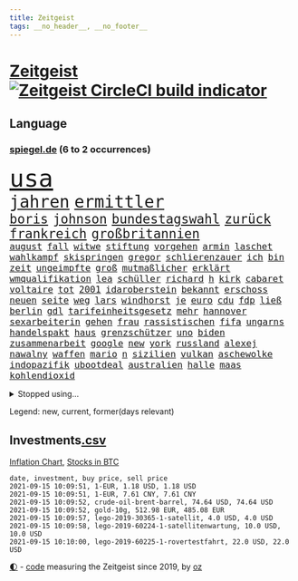 ```yaml
---
title: Zeitgeist
tags: __no_header__, __no_footer__
---
```


# [Zeitgeist](https://oliz.io/zeitgeist/) [![Zeitgeist CircleCI build indicator](https://circleci.com/gh/ooz/zeitgeist.svg?style=shield)](https://circleci.com/gh/ooz/zeitgeist)

## Language

<h3><a href="https://www.spiegel.de" target="_blank">spiegel.de</a> (6 to 2 occurrences)</h3>
<p style="font-family:monospace">
<span style="font-size:32pt"><a href="news_links.html#usa" class="current">usa</a></span>
<br>
<span style="font-size:22pt"><a href="news_links.html#jahren" class="current">jahren</a></span>
<span style="font-size:22pt"><a href="news_links.html#ermittler" class="current">ermittler</a></span>
<br>
<span style="font-size:17pt"><a href="news_links.html#boris" class="current">boris</a></span>
<span style="font-size:17pt"><a href="news_links.html#johnson" class="current">johnson</a></span>
<span style="font-size:17pt"><a href="news_links.html#bundestagswahl" class="current">bundestagswahl</a></span>
<span style="font-size:17pt"><a href="news_links.html#zurück" class="current">zurück</a></span>
<span style="font-size:17pt"><a href="news_links.html#frankreich" class="current">frankreich</a></span>
<span style="font-size:17pt"><a href="news_links.html#großbritannien" class="current">großbritannien</a></span>
<br>
<span style="font-size:12pt"><a href="news_links.html#august" class="current">august</a></span>
<span style="font-size:12pt"><a href="news_links.html#fall" class="current">fall</a></span>
<span style="font-size:12pt"><a href="news_links.html#witwe" class="current">witwe</a></span>
<span style="font-size:12pt"><a href="news_links.html#stiftung" class="current">stiftung</a></span>
<span style="font-size:12pt"><a href="news_links.html#vorgehen" class="current">vorgehen</a></span>
<span style="font-size:12pt"><a href="news_links.html#armin" class="current">armin</a></span>
<span style="font-size:12pt"><a href="news_links.html#laschet" class="current">laschet</a></span>
<span style="font-size:12pt"><a href="news_links.html#wahlkampf" class="current">wahlkampf</a></span>
<span style="font-size:12pt"><a href="news_links.html#skispringen" class="new">skispringen</a></span>
<span style="font-size:12pt"><a href="news_links.html#gregor" class="current">gregor</a></span>
<span style="font-size:12pt"><a href="news_links.html#schlierenzauer" class="new">schlierenzauer</a></span>
<span style="font-size:12pt"><a href="news_links.html#ich" class="current">ich</a></span>
<span style="font-size:12pt"><a href="news_links.html#bin" class="current">bin</a></span>
<span style="font-size:12pt"><a href="news_links.html#zeit" class="current">zeit</a></span>
<span style="font-size:12pt"><a href="news_links.html#ungeimpfte" class="current">ungeimpfte</a></span>
<span style="font-size:12pt"><a href="news_links.html#groß" class="current">groß</a></span>
<span style="font-size:12pt"><a href="news_links.html#mutmaßlicher" class="current">mutmaßlicher</a></span>
<span style="font-size:12pt"><a href="news_links.html#erklärt" class="current">erklärt</a></span>
<span style="font-size:12pt"><a href="news_links.html#wmqualifikation" class="current">wmqualifikation</a></span>
<span style="font-size:12pt"><a href="news_links.html#lea" class="new">lea</a></span>
<span style="font-size:12pt"><a href="news_links.html#schüller" class="new">schüller</a></span>
<span style="font-size:12pt"><a href="news_links.html#richard" class="current">richard</a></span>
<span style="font-size:12pt"><a href="news_links.html#h" class="current">h</a></span>
<span style="font-size:12pt"><a href="news_links.html#kirk" class="current">kirk</a></span>
<span style="font-size:12pt"><a href="news_links.html#cabaret" class="new">cabaret</a></span>
<span style="font-size:12pt"><a href="news_links.html#voltaire" class="new">voltaire</a></span>
<span style="font-size:12pt"><a href="news_links.html#tot" class="current">tot</a></span>
<span style="font-size:12pt"><a href="news_links.html#2001" class="current">2001</a></span>
<span style="font-size:12pt"><a href="news_links.html#idaroberstein" class="new">idaroberstein</a></span>
<span style="font-size:12pt"><a href="news_links.html#bekannt" class="current">bekannt</a></span>
<span style="font-size:12pt"><a href="news_links.html#erschoss" class="current">erschoss</a></span>
<span style="font-size:12pt"><a href="news_links.html#neuen" class="current">neuen</a></span>
<span style="font-size:12pt"><a href="news_links.html#seite" class="current">seite</a></span>
<span style="font-size:12pt"><a href="news_links.html#weg" class="current">weg</a></span>
<span style="font-size:12pt"><a href="news_links.html#lars" class="current">lars</a></span>
<span style="font-size:12pt"><a href="news_links.html#windhorst" class="current">windhorst</a></span>
<span style="font-size:12pt"><a href="news_links.html#je" class="current">je</a></span>
<span style="font-size:12pt"><a href="news_links.html#euro" class="current">euro</a></span>
<span style="font-size:12pt"><a href="news_links.html#cdu" class="current">cdu</a></span>
<span style="font-size:12pt"><a href="news_links.html#fdp" class="current">fdp</a></span>
<span style="font-size:12pt"><a href="news_links.html#ließ" class="current">ließ</a></span>
<span style="font-size:12pt"><a href="news_links.html#berlin" class="current">berlin</a></span>
<span style="font-size:12pt"><a href="news_links.html#gdl" class="current">gdl</a></span>
<span style="font-size:12pt"><a href="news_links.html#tarifeinheitsgesetz" class="current">tarifeinheitsgesetz</a></span>
<span style="font-size:12pt"><a href="news_links.html#mehr" class="current">mehr</a></span>
<span style="font-size:12pt"><a href="news_links.html#hannover" class="current">hannover</a></span>
<span style="font-size:12pt"><a href="news_links.html#sexarbeiterin" class="new">sexarbeiterin</a></span>
<span style="font-size:12pt"><a href="news_links.html#gehen" class="current">gehen</a></span>
<span style="font-size:12pt"><a href="news_links.html#frau" class="current">frau</a></span>
<span style="font-size:12pt"><a href="news_links.html#rassistischen" class="current">rassistischen</a></span>
<span style="font-size:12pt"><a href="news_links.html#fifa" class="current">fifa</a></span>
<span style="font-size:12pt"><a href="news_links.html#ungarns" class="current">ungarns</a></span>
<span style="font-size:12pt"><a href="news_links.html#handelspakt" class="new">handelspakt</a></span>
<span style="font-size:12pt"><a href="news_links.html#haus" class="current">haus</a></span>
<span style="font-size:12pt"><a href="news_links.html#grenzschützer" class="new">grenzschützer</a></span>
<span style="font-size:12pt"><a href="news_links.html#uno" class="current">uno</a></span>
<span style="font-size:12pt"><a href="news_links.html#biden" class="current">biden</a></span>
<span style="font-size:12pt"><a href="news_links.html#zusammenarbeit" class="current">zusammenarbeit</a></span>
<span style="font-size:12pt"><a href="news_links.html#google" class="current">google</a></span>
<span style="font-size:12pt"><a href="news_links.html#new" class="current">new</a></span>
<span style="font-size:12pt"><a href="news_links.html#york" class="current">york</a></span>
<span style="font-size:12pt"><a href="news_links.html#russland" class="current">russland</a></span>
<span style="font-size:12pt"><a href="news_links.html#alexej" class="current">alexej</a></span>
<span style="font-size:12pt"><a href="news_links.html#nawalny" class="current">nawalny</a></span>
<span style="font-size:12pt"><a href="news_links.html#waffen" class="current">waffen</a></span>
<span style="font-size:12pt"><a href="news_links.html#mario" class="current">mario</a></span>
<span style="font-size:12pt"><a href="news_links.html#n" class="current">n</a></span>
<span style="font-size:12pt"><a href="news_links.html#sizilien" class="current">sizilien</a></span>
<span style="font-size:12pt"><a href="news_links.html#vulkan" class="current">vulkan</a></span>
<span style="font-size:12pt"><a href="news_links.html#aschewolke" class="current">aschewolke</a></span>
<span style="font-size:12pt"><a href="news_links.html#indopazifik" class="new">indopazifik</a></span>
<span style="font-size:12pt"><a href="news_links.html#ubootdeal" class="new">ubootdeal</a></span>
<span style="font-size:12pt"><a href="news_links.html#australien" class="current">australien</a></span>
<span style="font-size:12pt"><a href="news_links.html#halle" class="current">halle</a></span>
<span style="font-size:12pt"><a href="news_links.html#maas" class="current">maas</a></span>
<span style="font-size:12pt"><a href="news_links.html#kohlendioxid" class="current">kohlendioxid</a></span>
</p>
<details>
<summary>Stopped using...</summary>
<p class="former" style="font-size:12pt">
inter(335) james(335) ungewöhnlicher(335) vergewaltigt(334) geholfen(333) geschichten(333) handeln(333) strafmaßnahmen(333) strand(333) worten(333) arbeitete(332) erneuter(332) gehackt(332) muster(332) reul(332) sänger(332) and(331) aufnahmen(331) minderheit(331) passanten(331) unmut(331) akt(330) ankommt(330) augenzeugen(330) ber(330) beschleunigen(330) breit(330) größtes(330) material(330) patienten(330) prüfung(330) sonne(330) spieltag(330) teheran(330) verfilmt(330) verschiedene(330) vielerorts(330) zug(330) zuversicht(330) äußern(330) abends(329) bekannte(329) covid19patienten(329) elfmeter(329) flieht(329) geschaffen(329) gewaltsam(329) ikone(329) kandidat(329) kritische(329) lukaschenkos(329) mainz(329) profi(329) subventionen(329) ärzten(329) 2024(328) alex(328) angemessen(328) angespannt(328) bezeichnet(328) desaster(328) ehren(328) eingestuft(328) entwurf(328) erziehung(328) flüchtlingscamp(328) freiburg(328) kündigen(328) pannen(328) richten(328) sc(328) stoßen(328) tobt(328) umso(328) versagt(328) wege(328) aktuell(327) andré(327) coronafällen(327) ecuador(327) erteilt(327) genannt(327) roboter(327) schwedische(327) seltener(327) tatverdächtige(327) terrormiliz(327) ulm(327) coronaausbruch(326) demokratie(326) einstellen(326) erinnerungen(326) gewaltig(326) innenministerium(326) irgendwann(326) kurve(326) lagern(326) nachfolgerin(326) nachruf(326) teslachef(326) verdiente(326) übergriffe(326) for(325) forderte(325) geheimnis(325) gesundheitlichen(325) herkunft(325) islamistischen(325) kauf(325) konflikte(325) miteinander(325) schwersten(325) steigender(325) stoppt(325) streicht(325) stück(325) verbreitet(325) verstöße(325) abgang(324) besetzung(324) dosen(324) ertragen(324) gemeinden(324) r(324) rafael(324) republikanische(324) ring(324) schließlich(324) schüssen(324) tausenden(324) treibt(324) verzweiflung(324) zeitalter(324) amtszeit(323) haltung(323) internen(323) locken(323) nadal(323) verlängern(323) villa(323) vorjahr(323) 3(322) 7(322) absturz(322) aufbruch(322) auslöser(322) bundesligavorschau(322) design(322) entwickelt(322) fanexperten(322) geteilt(322) herausforderer(322) juni(322) lastwagen(322) massiven(322) mauer(322) mütter(322) normalen(322) opfers(322) power(322) tippen(322) toren(322) verspielt(322) weitergegeben(322) zahlung(322) besserung(321) kriterien(321) mitgeteilt(321) petra(321) vorm(321) aufklären(320) auftrag(320) bad(320) italienischen(320) kochen(320) lagen(320) moskaus(320) sports(320) standen(320) veröffentlichte(320) werbung(320) 29(319) bestes(319) bus(319) erschweren(319) freundschaft(319) katastrophale(319) nachspiel(319) offizielle(319) profitierte(319) streitkräfte(319) wolf(319) 48(318) ermordeten(318) milde(318) nicola(318) pünktlich(318) rechtlich(318) roger(318) schriftstellerin(318) sendet(318) überlebende(318) arbeitsminister(317) autoindustrie(317) beteiligung(317) franzose(317) hürden(317) thiem(317) vaters(317) venezuela(317) wehrte(317) befreit(316) game(316) porsche(316) symptome(316) weckt(316) abgehört(315) belegen(315) einreise(315) konjunktur(315) möglichst(315) schlimmste(315) schwerem(315) terroristischen(315) verurteilen(315) 32jährige(314) erfunden(314) freiwillige(314) kevin(314) zeugin(314) auslösen(313) ewig(313) feld(313) gefälschte(313) organisiert(313) todesopfer(313) emissionen(312) federer(312) geschieht(312) goldenen(312) hotels(312) signalisiert(312) stiegen(312) verzweifelten(312) wahlrechtsreform(312) wiederholen(312) überstanden(312) datenanalyse(311) erfinder(311) erweitert(311) fit(311) half(311) luca(311) patient(311) schief(311) schloss(311) verschiedenen(311) baustelle(310) belege(310) motiv(310) olympische(310) zurückhaltend(310) besitz(309) eingreifen(309) glaubwürdigkeit(309) halb(309) motor(309) möchten(309) nachgewiesen(309) privat(309) abouchaker(308) arafat(308) strände(308) text(308) versagen(308) bedingt(307) beschossen(307) brechen(307) tvserie(307) auflagen(306) falscher(306) höhen(306) premierministers(306) reichsten(306) tiefen(306) gästen(305) konsum(305) näher(305) 54(304) diversität(304) finnland(304) mülheim(304) auffällig(303) begangen(303) brennt(303) erkranken(303) sachsens(303) einig(302) empfehlung(302) letztes(302) orten(302) parallelen(302) reduzieren(302) fußballem(301) fürth(301) greuther(301) legende(301) nationalteam(301) popstar(301) sturgeon(301) sydney(301) wusste(301) überfahren(301) america(300) jeff(300) schockiert(300) natürlich(299) präsenz(299) stress(299) ministerien(298) vermeintlich(298) benötigen(297) chats(297) dachten(297) wrack(297) aufgabe(296) explodierte(295) unterschrieben(295) rutschte(294) training(294) wütende(294) herausfinden(293) hinterlässt(292) flächen(291) künstliche(291) teilt(291) unmittelbar(291) fusion(290) gerichte(290) bedienen(289) coronaeinschränkungen(289) jadon(289) lebensgefährlich(289) mutation(289) trauma(289) tyson(288) wertvolle(288) einblick(287) schmerz(287) smartphones(287) kanal(286) seuche(285) bezos(284) gates(284) gehabt(284) lehrkräfte(283) a7(281) guatemala(281) bruno(280) kriegsverbrechen(280) totschlags(280) beherrschen(279) bundesverfassungsgerichts(279) divers(279) hongkongs(279) jason(278) personalie(277) rechtskräftig(277) unterstützte(277) prägte(275) unicef(274) vakzinen(274) drohne(272) vermisster(271) cdu/csu(267) schusswechsel(266) popsängerin(264) protestierende(263) sancho(262) impfzentren(261) flüchteten(260) last(260) 32jährigen(259) querdenkern(259) beharrt(258) beschafft(257) erben(257) bundesagentur(256) prominenter(256) ausweg(255) berührt(253) merklich(252) sachen(251) spitzengespräch(249) dankt(248) hackern(248) usamerikanischen(245) coronamutation(243) einsatzkräften(242) ereignet(242) gefährdete(242) aussetzen(241) uskapitol(241) londons(240) marie(239) motivation(238) spritze(237) befanden(236) singt(234) übers(234) absetzen(231) stationiert(231) israelis(230) nachrichtenagentur(230) schlüssel(230) verstoß(229) irgendwie(228) enkel(222) jagt(222) räumte(222) höhenflug(221) testpflicht(219) englischer(217) sehe(217) diagnose(216) schwimmer(216) 750(215) franken(214) behält(213) pommes(213) verheißt(213) geheimen(211) verleumdung(210) horten(208) kremlchef(206) camper(203) großstadt(203) student(203) sylt(203) überragenden(203) bekannter(201) winzer(200) falschaussagen(199) radio(199) hilton(198) passagier(198) belästigt(195) finanzamt(194) hubert(194) meistertitel(194) teuersten(194) bahnverkehr(193) plagen(193) seen(193) aufgebrochen(192) ausländischer(190) inszenierte(190) kryptowährungen(190) repressionen(190) übergangsregierung(190) herren(188) konkreter(188) helikopter(186) medaille(186) solidarisieren(185) staatsfernsehen(185) dom(184) geschäftsmodell(184) objekte(184) recherche(184) stamm(183) millionenstrafe(182) egoismus(181) relevant(181) beschwert(180) zeugenstand(180) bürgerrechtler(178) nachsehen(178) sonnigen(178) emilia(175) obhut(175) gewicht(174) orte(174) verletzter(174) fähigkeit(173) missbrauchsvorwürfen(173) email(172) schwerin(171) alben(170) begleitete(170) paaren(170) bundeswehrsoldat(169) teilnehmenden(169) bestsellerautor(168) pilotprojekt(168) tierschützer(167) südwesten(164) geheiratet(163) bildzeitung(161) bälle(161) untermauert(161) impfpässe(160) 15jähriger(159) koalitionsoptionen(159) steuerzahler(158) gerd(157) gesetzlich(155) 22jähriger(154) kartellamt(153) rumänien(152) gastgewerbe(151) raymond(150) draht(149) wochenrückblick(147) reis(146) erspart(145) forciert(145) belegschaft(144) gespült(144) entmachtete(143) reisenden(143) überführt(143) verlag(141) thrones(140) stammspieler(139) anbau(138) sozialwohnungen(138) dmx(137) labourpartei(136) natogeneralsekretär(136) tempolimit(136) airline(134) pyrotechnik(134) berlinneukölln(133) ozean(133) aussteigen(131) bildtv(131) erstimpfungen(131) fernsehsender(131) testspiel(130) fußballstar(128) wohnungsmarkt(128) android(127) streikt(127) eiltempo(124) schossen(124) erobern(123) ökopartei(122) forschungsinstituts(121) vertraut(119) langjährigen(117) übereilt(117) close(116) gesprächsbereitschaft(116) bestritt(115) zerschlug(115) galeria(114) japanischen(114) karstadt(114) kaufhof(114) momentan(113) mundnasenschutz(113) spritzte(113) überflüssig(113) besonderes(112) trier(112) verkündete(112) weh(112) blue(111) origin(111) euausland(110) jugendärzte(110) übten(110) 1953(109) rekonstruktion(109) spitzenkandidatur(109) bond(107) grünenkandidatin(107) schwerfällt(107) 32jähriger(106) anfangs(106) badeunfall(106) life(106) pumpt(106) sommerferien(106) blues(105) hingelegt(105) rechtsterroristin(105) 83(103) geknackt(103) hackerangriffs(103) manta(103) 18jährigen(101) akzeptabel(101) festnehmen(101) mangelwirtschaft(100) versperrt(100) amerikanern(99) mögliches(99) steuerflucht(99) vorurteilen(99) 21jährige(98) erpresst(98) polizeikontrolle(98) sensible(98) tennisstar(98) plastik(97) 22jährigen(96) eigner(96) elternteil(96) etappensieg(96) gegend(96) vorgedrungen(96) impfangebot(95) japaner(95) akzeptieren(94) kohlekraftwerke(94) ständigen(94) mallorcas(93) profiklubs(92) ceuta(91) exklave(91) seifert(91) sohns(91) thriller(91) zurückschicken(91) fußballklub(90) lastwagenfahrer(90) zwanzig(90) entsprechendes(89) schwieriges(89) sportgericht(89) verspätungen(89) videoaufnahmen(89) anhaltende(88) draxler(88) niedergestochen(88) vorgang(88) älterer(88) abschneiden(87) bombendrohung(87) eingenommen(87) ernsten(87) geschult(87) individuelle(87) rick(87) 60jähriger(86) dänemarks(86) eingewechselt(86) formel1rennen(86) g7staaten(86) malis(86) altmeister(85) bayerncoach(85) bedingungsloses(85) flohen(85) grundeinkommen(85) impfskeptiker(85) menschenmenge(85) nrwcdu(85) hisbollahchef(84) rettungsarbeiten(84) bezahlten(83) bitteren(83) country(83) linkenbundestagsabgeordnete(83) rasenmäher(83) unterstellt(83) zugriff(83) french(82) pressekonferenzen(82) fassung(81) laune(81) mister(81) offizieller(81) investors(80) lebe(80) syrern(80) tricks(80) dünner(79) kreuzbandriss(79) morden(79) angeschossen(78) begünstigen(78) amazonasregenwald(77) brentford(77) milliardenbetrag(77) raschen(77) todesurteil(77) träumt(77) carlo(76) drehbücher(76) sowieso(76) ansteckender(75) fehle(75) malaysischen(75) nokia(75) unterlaufen(75) unwettern(75) wim(75) zugänge(75) a24(74) jacht(74) kühnert(74) raste(74) scheele(74) zugausfälle(74) ähnliches(74) formiert(73) homophober(73) kleidung(73) parkplatz(73) anhaltender(72) aufatmen(72) befragung(72) bundestrainerin(72) ifoumfrage(72) linkenabgeordneten(72) poesie(72) umweltschäden(72) analysieren(71) atommüll(71) aufzunehmen(71) dienste(71) eintrittsalter(71) gewittern(71) hague(71) stabilität(71) töchter(71) bauern(70) eingemischt(70) furchtbar(70) machtübergabe(70) schalten(70) wasserknappheit(70) clarke(69) coronaausbrüchen(69) erstattungen(69) psychologische(69) rechtsstaatlichkeit(69) wembleystadion(69) biss(68) einstiger(68) erhöhte(67) gefährliches(67) militärflugzeug(67) morgens(67) sarajevo(67) topverdiener(67) hilfsgelder(66) schob(66) sek(66) traditionsverein(66) adac(65) begegnungen(65) 16000(64) abgehängt(64) loszuwerden(64) o(64) sardinien(64) schlingern(64) überraschungsteam(64) abzuziehen(63) gefundenen(63) lernfähig(63) lucas(63) diktatoren(62) feldzug(62) antisemitisch(61) onlineriesen(61) ruckelig(61) schande(61) vereinbarte(61) zuließen(61) befassen(60) erschreckend(60) geschichtepodcast(60) lkwunfall(60) segelflugzeugs(60) 2005(59) depp(59) entstehung(59) müht(59) pogba(59) exministerpräsident(58) freigesprochen(58) helferin(58) hitzewelle(58) mauerbau(58) verhör(58) 70jährigen(57) ki(57) miesen(57) schwulen(57) vierter(57) white(57) ausgerückt(56) fehlendem(56) quarantäneregeln(56) unterrichten(56) usbundesstaats(56) widersacher(56) bekennt(55) entwicklungsminister(55) erinnerte(55) erwähnt(55) furcht(55) innenministeriums(55) konvoi(55) machbar(55) unerwähnt(55) eröffnen(54) gewalttaten(54) thronfolge(54) 1993(53) ausgabe(53) rezepte(53) bahnfahrer(52) brillierte(52) hilfsorganisation(52) spears'(52) dschihad(51) racheakten(51) schwelle(51) startbahn(51) at(50) fallschirmspringer(50) rar(50) australischen(49) bessert(49) gleichgeschlechtliche(49) heftiges(49) schwager(49) stilkritik(49) aktienpakets(48) halterin(48) hitzetote(48) suchtrupps(48) unwetterwarnung(48) 82jährige(47) autozulieferer(47) bundesstraße(47) dark(47) hella(47) phuket(47) thailands(47) aiwanger(46) bamf(46) erahnen(46) erklärt's(46) moskauer(46) traute(46) festgehalten(45) geldstrafen(45) lebenswerk(45) löschflugzeuge(45) propagandasender(45) rt(45) ankündigungen(44) baden(44) bestritten(44) dauereinsatz(44) gigafactory(44) klimaschäden(44) milliardenkosten(44) geübt(43) komplizierten(43) lodern(43) vergewaltigungen(43) vries(43) begegnen(42) bergungsarbeiten(42) leichenfunde(42) marcus(42) tipp(42) army(41) booten(41) führten(41) kürzen(41) meeting(41) zerwürfnis(41) überflutet(41) machthabern(40) marschieren(40) parlamentarischer(40) talibanvormarsch(40) traditionellen(40) überfährt(40) grotian(39) verfehlte(39) abgetaucht(38) bewerfen(38) bezirksamt(38) boykottiert(38) kamtschatka(38) krisenstab(38) skrupellos(38) 1206(37) 67(37) abschiebungen(37) alleingang(37) anderson(37) mountain(37) rette(37) usunternehmen(37) amazongründer(36) brandenburgische(36) errichtung(36) radikalislamisten(36) rasch(36) thiel(36) waschen(36) familienmitglied(35) karibikstaat(35) karrierecoach(35) landsleute(35) lästert(35) perfekten(35) warnstufe(35) bloggerin(34) duschen(34) feuerwehreinsätzen(34) provinzhauptstädte(34) trockenheit(34) unterzugehen(34) zehnte(34) bemerkenswerter(33) fotografie(33) mitgerissen(33) oberbayern(33) plünderungen(33) zehntausenden(33) terrorgruppen(32) archäologen(31) flutwelle(31) halbleitern(31) halfen(31) kurse(31) provinzen(31) unterscheiden(31) vorgezogenen(31) wohnwagen(31) abwärtstrend(30) aufzutreten(30) bloom(30) fabio(30) impfzahlen(30) jakobsen(30) kräftiges(30) einzelzeitfahren(29) harmlose(29) landeten(29) rauch(29) unbürokratisch(29) verschobenen(29) warnsystem(29) anstatt(28) bahnkunden(28) durchbrüche(28) garage(28) jahrhundertflut(28) prioritäten(28) einzusetzen(27) grütters(27) kulturstaatsministerin(27) präsidentenpalast(27) reisebus(27) festgelegt(26) notfall(26) rechner(26) rücksichtslos(26) ungenau(26) tiefsten(25) warenhauskonzern(25) widmen(25) angelo(24) besitzen(24) immobilienmarkt(24) konzerns(24) positiver(24) russischem(24) schmackhaft(24) umfragewerten(24) ernannt(23) flugplatz(23) tiergarten(23) bahnübergang(22) beschützt(22) bestzeit(22) busunfall(22) datenbank(22) dörfer(22) schwebt(22) sturzfluten(22) trocknen(22) verbannt(22) cduchefs(21) gründete(21) missbrauchsvorwürfe(21) monika(21) netzwerke(21) polizeischutz(21) trauernden(21) veröffentlichen(21) elfenbeinküste(20) zdfsommerinterview(20) überarbeitet(20) badegast(19) handballer(19) silbermedaille(19) vermehren(19) vibrionen(19) abzustoßen(18) afghaninnen(18) patzte(18) populär(18) starttermin(18) ali(17) bedrohungslage(17) anlässlich(16) gegensteuern(16) rückkehrer(16) sportarten(16) abwesenheit(15) bibliothek(15) endlose(15) erbeutete(15) fields(15) intensive(15) ravensburg(15) rollende(15) —(15) ansehen(14) drogeneinfluss(14) hochrisikogebiet(14) händlern(14) stur(14) vermittelt(14) absoluter(13) aigner(13) ankommen(13) funktionen(13) impfangebote(13) insolvenzantragspflicht(13) kims(13) straßenverkehrsordnung(13) urlauberin(13) 35jähriger(12) antje(12) argwohn(12) autobombe(12) ei(12) hochrangiges(12) kelly(12) schauer(12) diejenigen(11) kargen(11) plante(11) tvansprache(11)
</p>
</details>
<p>Legend: <span class="new">new</span>, <span class="current">current</span>, <span class="former">former(days relevant)</span></p>

## Investments[.csv](investments.csv)

[Inflation Chart](https://inflationchart.com),
[Stocks in BTC](https://stonksinbtc.xyz/)

```
date, investment, buy price, sell price
2021-09-15 10:09:51, 1-EUR, 1.18 USD, 1.18 USD
2021-09-15 10:09:51, 1-EUR, 7.61 CNY, 7.61 CNY
2021-09-15 10:09:52, crude-oil-brent-barrel, 74.64 USD, 74.64 USD
2021-09-15 10:09:52, gold-10g, 512.98 EUR, 485.08 EUR
2021-09-15 10:09:57, lego-2019-30365-1-satellit, 4.0 USD, 4.0 USD
2021-09-15 10:09:58, lego-2019-60224-1-satellitenwartung, 10.0 USD, 10.0 USD
2021-09-15 10:10:00, lego-2019-60225-1-rovertestfahrt, 22.0 USD, 22.0 USD
```

<footer>
<a href="javascript:toggleTheme()" class="nav">🌓</a>
- <a href="https://github.com/ooz/zeitgeist">code</a> measuring the Zeitgeist since 2019, by <a href="https://oliz.io">oz</a>
</footer>
